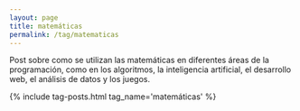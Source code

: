 ```yaml
---
layout: page
title: matemáticas
permalink: /tag/matematicas
---
```


Post sobre como se utilizan las matemáticas en diferentes áreas de la programación, como en los algoritmos, la inteligencia artificial, el desarrollo web, el análisis de datos y los juegos.

{% include tag-posts.html tag_name='matemáticas'  %}